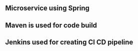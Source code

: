 ## Microservice using Spring 

## Maven is used for code build

## Jenkins used for creating CI CD pipeline
